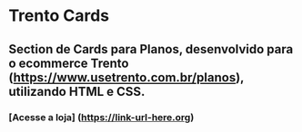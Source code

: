 # Trento Cards
## Section de Cards para Planos, desenvolvido para o ecommerce Trento (https://www.usetrento.com.br/planos), utilizando HTML e CSS.
### [Acesse a loja] (https://link-url-here.org)


